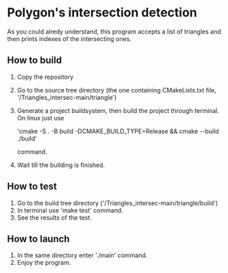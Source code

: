 # Polygon's intersection detection

As you could alredy understand, this program accepts a list of triangles and then prints indexes of the intersecting ones.

## How to build

1. Copy the repository
2. Go to the source tree directory (the one containing CMakeLists.txt file, '/Triangles_intersec-main/triangle')
3. Generate a project buildsystem, then build the project through terminal. On linux just use

   'cmake -S . -B build -DCMAKE_BUILD_TYPE=Release && cmake --build ./build'

   command.
   
5. Wait till the building is finished.

## How to test

1. Go to the build tree directory ('/Triangles_intersec-main/triangle/build')
2. In terminal use 'make test' command.
3. See the results of the test.

## How to launch

1. In the same directory enter './main' command.
2. Enjoy the program.
